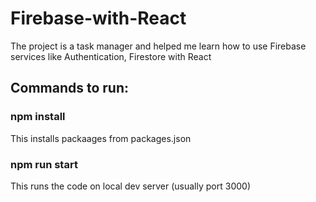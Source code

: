# Firebase-with-React

The project is a task manager and helped me learn how to use Firebase services like Authentication, Firestore with React

## Commands to run:

### npm install

This installs packaages from packages.json

### npm run start

This runs the code on local dev server (usually port 3000)
